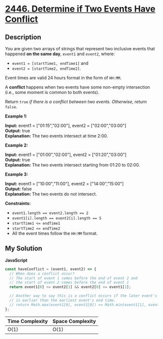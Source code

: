 # [2446. Determine if Two Events Have Conflict](https://leetcode.com/problems/determine-if-two-events-have-conflict)

## Description

You are given two arrays of strings that represent two inclusive events that happened **on the same day**, `event1` and `event2`, where:

- `event1 = [startTime1, endTime1]` and
- `event2 = [startTime2, endTime2]`.

Event times are valid 24 hours format in the form of `HH:MM`.

A **conflict** happens when two events have some non-empty intersection (i.e., some moment is common to both events).

Return `true` _if there is a conflict between two events. Otherwise, return_ `false`.

**Example 1:**

**Input:** event1 = ["01:15","02:00"], event2 = ["02:00","03:00"]  
**Output:** true  
**Explanation:** The two events intersect at time 2:00.

**Example 2:**

**Input:** event1 = ["01:00","02:00"], event2 = ["01:20","03:00"]  
**Output:** true  
**Explanation:** The two events intersect starting from 01:20 to 02:00.

**Example 3:**

**Input:** event1 = ["10:00","11:00"], event2 = ["14:00","15:00"]  
**Output:** false  
**Explanation:** The two events do not intersect.

**Constraints:**

- `event1.length == event2.length == 2`
- `event1[i].length == event2[i].length == 5`
- `startTime1 <= endTime1`
- `startTime2 <= endTime2`
- All the event times follow the `HH:MM` format.

## My Solution

**JavaScript**

```js
const haveConflict = (event1, event2) => {
  // When does a conflict occur?
  // The start of event 1 comes before the end of event 2 and
  // the start of event 2 comes before the end of event 1
  return event1[0] <= event2[1] && event2[0] <= event1[1];

  // Another way to say this is a conflict occurs if the later event's start time
  // is earlier than the earliest event's end time.
  // return Math.max(event1[0], event2[0]) <= Math.min(event1[1], event2[1]);
};
```

| Time Complexity | Space Complexity |
| --------------- | ---------------- |
| O(1)            | O(1)             |
